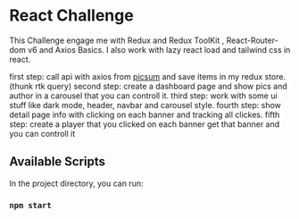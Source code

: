 # React Challenge

This Challenge engage me with Redux and Redux ToolKit , React-Router-dom v6 and Axios Basics.
I also work with lazy react load and tailwind css in react.

first step: call api with axios from [picsum](https://picsum.photos/) and save items in my redux store. (thunk rtk query)
second step: create a dashboard page and show pics and author in a carousel that you can controll it.
third step: work with some ui stuff like dark mode, header, navbar and carousel style.
fourth step: show detail page info with clicking on each banner and tracking all clickes.
fifth step: create a player that you clicked on each banner get that banner and you can controll it

## Available Scripts

In the project directory, you can run:

### `npm start`

